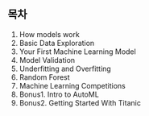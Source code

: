 ## 목차
1. How models work
2. Basic Data Exploration
3. Your First Machine Learning Model
4. Model Validation
5. Underfitting and Overfitting
6. Random Forest
7. Machine Learning Competitions
8. Bonus1. Intro to AutoML
9. Bonus2. Getting Started With Titanic

